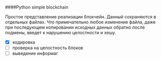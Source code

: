 
####Python simple blockchain

Простое представление реализации блокчейн.
Данный сохраняются в отдельных файлах. Что примечательно любое изменение файла, даже при последующем копировании исходных данных обратно после подмены, введет к нарушению целостности и хешу. 

-[x] кодировка 
-[ ] проверка на целостность блоков 
-[ ] выведение информаг